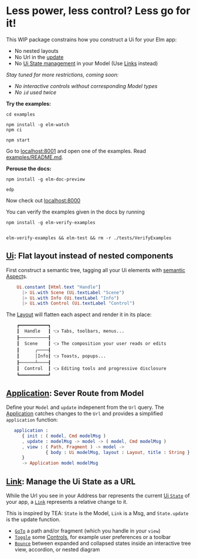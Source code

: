 # Less power, less control? Less go for it!


This WIP package constrains how you construct a Ui for your Elm app:

- No nested layouts
- No Url in the [update](Ui.Application#update)
- No [Ui State management](Ui.State) in your Model (Use [Links](Ui.Link) instead)

_Stay tuned for more restrictions, coming soon:_

- _No interactive controls without corresponding Model types_
- _No `id` used twice_

**Try the examples:**
```shell
cd examples

npm install -g elm-watch
npm ci

npm start
```

Go to [localhost:8001](http://localhost:8001/) and open one of the examples.
Read [examples/README.md](examples/README.md).

**Perouse the docs:**
```shell
npm install -g elm-doc-preview

edp
```

Now check out [localhost:8000](http://localhost:8000/)

You can verify the examples given in the docs by running

```shell
npm install -g elm-verify-examples


elm-verify-examples && elm-test && rm -r ./tests/VerifyExamples
```






## [Ui](Ui): Flat layout instead of nested components

First construct a semantic tree, tagging all your Ui elements with [semantic Aspect](Ui.Layout.Aspect)s. 

```elm
    Ui.constant [Html.text "Handle"]
      |> Ui.with Scene (Ui.textLabel "Scene")
      |> Ui.with Info (Ui.textLabel "Info")
      |> Ui.with Control (Ui.textLabel "Control")
```

The [Layout](Ui.Layout#view) will flatten each aspect and render it in its place:

```
    ┏━━━━━━━━━━━┓
    ┃  Handle   ┃ 👈 Tabs, toolbars, menus...
    ┠───────────┨
    ┃  Scene    ┃ 👈 The composition your user reads or edits
    ┃      ╭────┨
    ┃      │Info┃ 👈 Toasts, popups...
    ┠──────┴────┨
    ┃  Control  ┃ 👈 Editing tools and progressive disclosure
    ┗━━━━━━━━━━━┛
```


## [Application](Ui.Application): Sever Route from Model

Define your `Model` and `update` indepenent from the `Url` query.
The [Application](Ui.Application) catches changes to the `Url` and provides a simplified `application` function:

```elm
   application :
      { init : ( model, Cmd modelMsg )
      , update : modelMsg -> model -> ( model, Cmd modelMsg )
      , view : ( Path, Fragment ) -> model -> 
               { body : Ui modelMsg, layout : Layout, title : String }
      }
      -> Application model modelMsg
```

## [Link](Ui.Link): Manage the Ui State as a URL

While the Url you see in your Address bar represents the current [Ui `State`](Ui.State) of your app,
a [`Link`](Ui.Link#Link) represents a relative change to it.

This is inspired by TEA: `State` is the Model, `Link` is a Msg, and `State.update` is the update function. 

  - [`GoTo`](Ui.Link#toggle) a path and/or fragment (which you handle in your `view`)
  - [`Toggle`](Ui.Link#toggle) some [Controls](Ui.Layout.Aspect), for example user preferences or a toolbar
  - [`Bounce`](Ui.Link#bounce) between expanded and collapsed states inside an interactive tree view, accordion, or nested diagram
